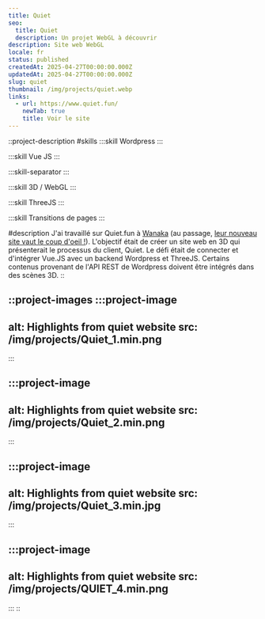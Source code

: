 ```yaml
---
title: Quiet
seo:
  title: Quiet
  description: Un projet WebGL à découvrir
description: Site web WebGL
locale: fr
status: published
createdAt: 2025-04-27T00:00:00.000Z
updatedAt: 2025-04-27T00:00:00.000Z
slug: quiet
thumbnail: /img/projects/quiet.webp
links:
  - url: https://www.quiet.fun/
    newTab: true
    title: Voir le site
---
```


::project-description
#skills
  :::skill
  Wordpress
  :::

  :::skill
  Vue JS
  :::

  :::skill-separator
  :::

  :::skill
  3D / WebGL
  :::

  :::skill
  ThreeJS
  :::

  :::skill
  Transitions de pages
  :::

#description
J'ai travaillé sur Quiet.fun à [Wanaka](https://www.wanaka.studio/) (au passage, [leur nouveau site vaut le coup d'oeil !](/fr/projects/wanaka3)). L'objectif était de créer un site web en 3D qui présenterait le processus du client, Quiet. Le défi était de connecter et d'intégrer Vue.JS avec un backend Wordpress et ThreeJS. Certains contenus provenant de l'API REST de Wordpress doivent être intégrés dans des scènes 3D.
::

::project-images
  :::project-image
  ---
  alt: Highlights from quiet website
  src: /img/projects/Quiet_1.min.png
  ---
  :::

  :::project-image
  ---
  alt: Highlights from quiet website
  src: /img/projects/Quiet_2.min.png
  ---
  :::

  :::project-image
  ---
  alt: Highlights from quiet website
  src: /img/projects/Quiet_3.min.jpg
  ---
  :::

  :::project-image
  ---
  alt: Highlights from quiet website
  src: /img/projects/QUIET_4.min.png
  ---
  :::
::
